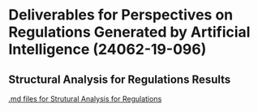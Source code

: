 # Deliverables for Perspectives on Regulations Generated by Artificial Intelligence (24062-19-096)

## Structural Analysis for Regulations Results

[.md files for Strutural Analysis for Regulations](regulations)

